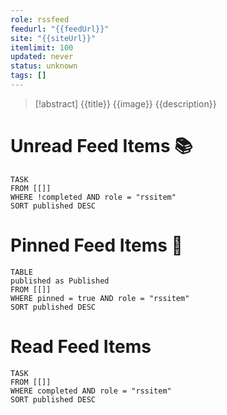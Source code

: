```yaml
---
role: rssfeed
feedurl: "{{feedUrl}}"
site: "{{siteUrl}}"
itemlimit: 100
updated: never
status: unknown
tags: []
---
```

> [!abstract] {{title}}
> {{image}}
> {{description}}

# Unread Feed Items 📚
~~~dataview
TASK
FROM [[]]
WHERE !completed AND role = "rssitem"
SORT published DESC
~~~

# Pinned Feed Items 📍
~~~dataview
TABLE
published as Published
FROM [[]]
WHERE pinned = true AND role = "rssitem"
SORT published DESC
~~~

# Read Feed Items
~~~dataview
TASK
FROM [[]]
WHERE completed AND role = "rssitem"
SORT published DESC
~~~